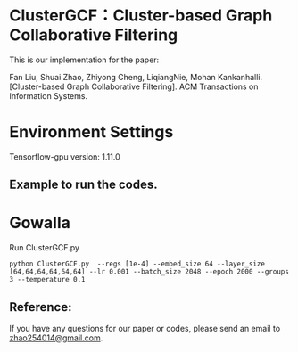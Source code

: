 # ClusterGCF：Cluster-based Graph Collaborative Filtering
This is our implementation for the paper:

Fan Liu, Shuai Zhao, Zhiyong Cheng, LiqiangNie, Mohan Kankanhalli.[Cluster-based Graph Collaborative Filtering]. ACM Transactions on Information Systems.

# Environment Settings
Tensorflow-gpu version: 1.11.0

## Example to run the codes.
# Gowalla
Run ClusterGCF.py
```
python ClusterGCF.py  --regs [1e-4] --embed_size 64 --layer_size [64,64,64,64,64,64] --lr 0.001 --batch_size 2048 --epoch 2000 --groups 3 --temperature 0.1
```
## Reference:

If you have any questions for our paper or codes, please send an email to zhao254014@gmail.com.
